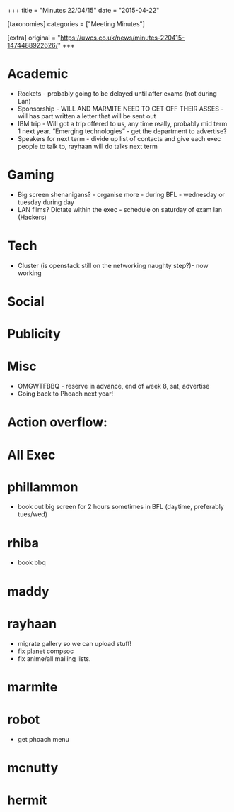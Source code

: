 +++
title = "Minutes 22/04/15"
date = "2015-04-22"

[taxonomies]
categories = ["Meeting Minutes"]

[extra]
original = "https://uwcs.co.uk/news/minutes-220415-1474488922626/"
+++

# Academic

  - Rockets - probably going to be delayed until after exams (not during Lan)
  - Sponsorship - WILL AND MARMITE NEED TO GET OFF THEIR ASSES - will has part written a letter that will be sent out
  - IBM trip - Will got a trip offered to us, any time really, probably mid term 1 next year. “Emerging technologies” - get the department to advertise?
  - Speakers for next term - divide up list of contacts and give each exec people to talk to, rayhaan will do talks next term

# Gaming

  - Big screen shenanigans? - organise more - during BFL - wednesday or tuesday during day
  - LAN films? Dictate within the exec - schedule on saturday of exam lan (Hackers)

# Tech

  - Cluster (is openstack still on the networking naughty step?)- now working

# Social

# Publicity

# Misc

  - OMGWTFBBQ - reserve in advance, end of week 8, sat, advertise
  - Going back to Phoach next year\!

# Action overflow:

# All Exec

# phillammon

  - book out big screen for 2 hours sometimes in BFL (daytime, preferably tues/wed)

# rhiba

  - book bbq

# maddy

# rayhaan

  - migrate gallery so we can upload stuff\!
  - fix planet compsoc
  - fix anime/all mailing lists.

# marmite

# robot

  - get phoach menu

# mcnutty

# hermit
